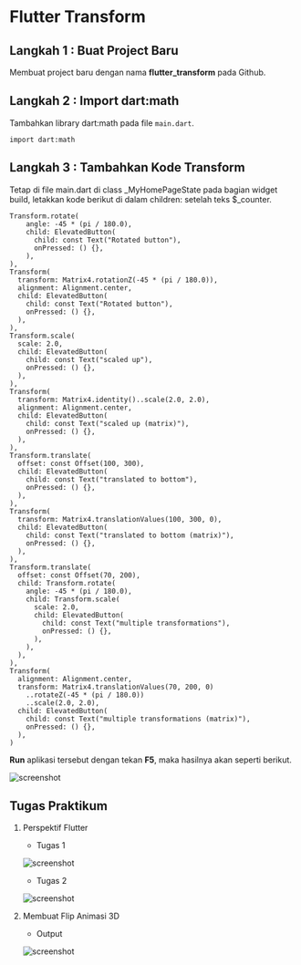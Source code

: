 # Flutter Transform

## Langkah 1 : Buat Project Baru

Membuat project baru dengan nama **flutter_transform** pada Github.

## Langkah 2 : Import dart:math

Tambahkan library dart:math pada file `main.dart`.

```
import dart:math
```

## Langkah 3 : Tambahkan Kode Transform

Tetap di file main.dart di class _MyHomePageState pada bagian widget build, letakkan kode berikut di dalam children: setelah teks $_counter.

```
Transform.rotate(
    angle: -45 * (pi / 180.0),
    child: ElevatedButton(
      child: const Text("Rotated button"),
      onPressed: () {},
    ),
),
Transform(
  transform: Matrix4.rotationZ(-45 * (pi / 180.0)),
  alignment: Alignment.center,
  child: ElevatedButton(
    child: const Text("Rotated button"),
    onPressed: () {},
  ),
),
Transform.scale(
  scale: 2.0,
  child: ElevatedButton(
    child: const Text("scaled up"),
    onPressed: () {},
  ),
),
Transform(
  transform: Matrix4.identity()..scale(2.0, 2.0),
  alignment: Alignment.center,
  child: ElevatedButton(
    child: const Text("scaled up (matrix)"),
    onPressed: () {},
  ),
),
Transform.translate(
  offset: const Offset(100, 300),
  child: ElevatedButton(
    child: const Text("translated to bottom"),
    onPressed: () {},
  ),
),
Transform(
  transform: Matrix4.translationValues(100, 300, 0),
  child: ElevatedButton(
    child: const Text("translated to bottom (matrix)"),
    onPressed: () {},
  ),
),
Transform.translate(
  offset: const Offset(70, 200),
  child: Transform.rotate(
    angle: -45 * (pi / 180.0),
    child: Transform.scale(
      scale: 2.0,
      child: ElevatedButton(
        child: const Text("multiple transformations"),
        onPressed: () {},
      ),
    ),
  ),
),
Transform(
  alignment: Alignment.center,
  transform: Matrix4.translationValues(70, 200, 0)
    ..rotateZ(-45 * (pi / 180.0))
    ..scale(2.0, 2.0),
  child: ElevatedButton(
    child: const Text("multiple transformations (matrix)"),
    onPressed: () {},
  ),
)
```

**Run** aplikasi tersebut dengan tekan **F5**, maka hasilnya akan seperti berikut.

![screenshot](images/Picture1.png)

## Tugas Praktikum

1. Perspektif Flutter
    
    - Tugas 1
    
    ![screenshot](images/Picture2.png)
    
    - Tugas 2
    
    ![screenshot](images/Picture3.png)
    
 2. Membuat Flip Animasi 3D
 
    - Output
    
    ![screenshot](images/Picture4.png)
    
    
    
    
    
    
    
